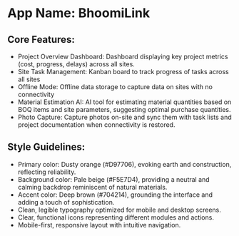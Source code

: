 # **App Name**: BhoomiLink

## Core Features:

- Project Overview Dashboard: Dashboard displaying key project metrics (cost, progress, delays) across all sites.
- Site Task Management: Kanban board to track progress of tasks across all sites
- Offline Mode: Offline data storage to capture data on sites with no connectivity
- Material Estimation AI: AI tool for estimating material quantities based on BOQ items and site parameters, suggesting optimal purchase quantities.
- Photo Capture: Capture photos on-site and sync them with task lists and project documentation when connectivity is restored.

## Style Guidelines:

- Primary color: Dusty orange (#D97706), evoking earth and construction, reflecting reliability.
- Background color: Pale beige (#F5E7D4), providing a neutral and calming backdrop reminiscent of natural materials.
- Accent color: Deep brown (#704214), grounding the interface and adding a touch of sophistication.
- Clean, legible typography optimized for mobile and desktop screens.
- Clear, functional icons representing different modules and actions.
- Mobile-first, responsive layout with intuitive navigation.